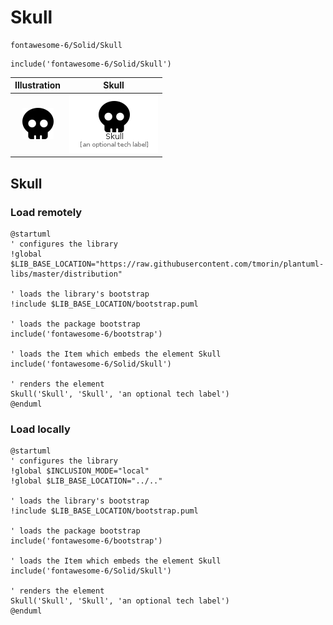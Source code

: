 # Skull


```text
fontawesome-6/Solid/Skull
```

```text
include('fontawesome-6/Solid/Skull')
```



| Illustration | Skull |
| :---: | :---: |
| ![illustration for Illustration](../../fontawesome-6/Solid/Skull.png) | ![illustration for Skull](../../fontawesome-6/Solid/Skull.Local.png) |




## Skull

### Load remotely
```plantuml
@startuml
' configures the library
!global $LIB_BASE_LOCATION="https://raw.githubusercontent.com/tmorin/plantuml-libs/master/distribution"

' loads the library's bootstrap
!include $LIB_BASE_LOCATION/bootstrap.puml

' loads the package bootstrap
include('fontawesome-6/bootstrap')

' loads the Item which embeds the element Skull
include('fontawesome-6/Solid/Skull')

' renders the element
Skull('Skull', 'Skull', 'an optional tech label')
@enduml
```

### Load locally
```plantuml
@startuml
' configures the library
!global $INCLUSION_MODE="local"
!global $LIB_BASE_LOCATION="../.."

' loads the library's bootstrap
!include $LIB_BASE_LOCATION/bootstrap.puml

' loads the package bootstrap
include('fontawesome-6/bootstrap')

' loads the Item which embeds the element Skull
include('fontawesome-6/Solid/Skull')

' renders the element
Skull('Skull', 'Skull', 'an optional tech label')
@enduml
```

